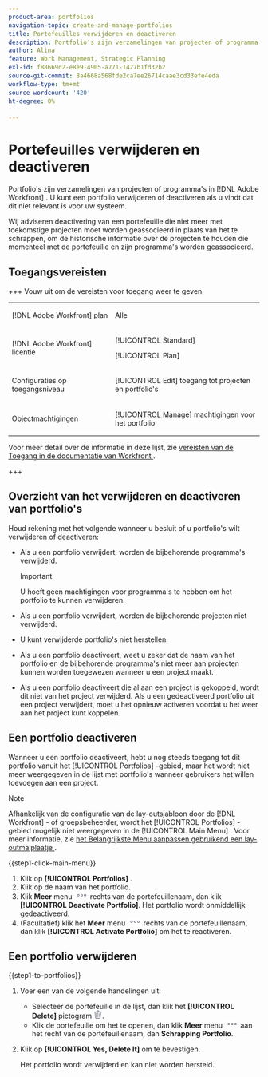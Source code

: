 ```yaml
---
product-area: portfolios
navigation-topic: create-and-manage-portfolios
title: Portefeuilles verwijderen en deactiveren
description: Portfolio's zijn verzamelingen van projecten of programma's in Adobe Workfront. U kunt een portfolio verwijderen of deactiveren als u vindt dat dit niet relevant is voor uw systeem.
author: Alina
feature: Work Management, Strategic Planning
exl-id: f88669d2-e8e9-4905-a771-1427b1fd32b2
source-git-commit: 8a4668a568fde2ca7ee26714caae3cd33efe4eda
workflow-type: tm+mt
source-wordcount: '420'
ht-degree: 0%

---
```


# Portefeuilles verwijderen en deactiveren

<!--Audited: 2/2024-->

Portfolio&#39;s zijn verzamelingen van projecten of programma&#39;s in [!DNL Adobe Workfront] . U kunt een portfolio verwijderen of deactiveren als u vindt dat dit niet relevant is voor uw systeem.

Wij adviseren deactivering van een portefeuille die niet meer met toekomstige projecten moet worden geassocieerd in plaats van het te schrappen, om de historische informatie over de projecten te houden die momenteel met de portefeuille en zijn programma&#39;s worden geassocieerd.

## Toegangsvereisten

+++ Vouw uit om de vereisten voor toegang weer te geven.

<table style="table-layout:auto"> 
 <col> 
 <col> 
 <tbody> 
  <tr> 
   <td role="rowheader">[!DNL Adobe Workfront] plan</td> 
   <td> <p>Alle </p> </td> 
  </tr> 
  <tr> 
   <td role="rowheader">[!DNL Adobe Workfront] licentie</td> 
   <td> <p>[!UICONTROL Standard]</p>
   <p>[!UICONTROL Plan]</p> </td> 
  </tr> 
  <tr> 
   <td role="rowheader">Configuraties op toegangsniveau</td> 
   <td> <p>[!UICONTROL Edit] toegang tot projecten en portfolio's</p>  </td> 
  </tr> 
  <tr> 
   <td role="rowheader">Objectmachtigingen</td> 
   <td> <p>[!UICONTROL Manage] machtigingen voor het portfolio </p> </td> 
  </tr> 
 </tbody> 
</table>

Voor meer detail over de informatie in deze lijst, zie [ vereisten van de Toegang in de documentatie van Workfront ](/help/quicksilver/administration-and-setup/add-users/access-levels-and-object-permissions/access-level-requirements-in-documentation.md).

+++

## Overzicht van het verwijderen en deactiveren van portfolio&#39;s

Houd rekening met het volgende wanneer u besluit of u portfolio&#39;s wilt verwijderen of deactiveren:

* Als u een portfolio verwijdert, worden de bijbehorende programma&#39;s verwijderd.

  >[!IMPORTANT]
  >
  >U hoeft geen machtigingen voor programma&#39;s te hebben om het portfolio te kunnen verwijderen.

* Als u een portfolio verwijdert, worden de bijbehorende projecten niet verwijderd.
* U kunt verwijderde portfolio&#39;s niet herstellen.
* Als u een portfolio deactiveert, weet u zeker dat de naam van het portfolio en de bijbehorende programma&#39;s niet meer aan projecten kunnen worden toegewezen wanneer u een project maakt.
* Als u een portfolio deactiveert die al aan een project is gekoppeld, wordt dit niet van het project verwijderd. Als u een gedeactiveerd portfolio uit een project verwijdert, moet u het opnieuw activeren voordat u het weer aan het project kunt koppelen.

## Een portfolio deactiveren

Wanneer u een portfolio deactiveert, hebt u nog steeds toegang tot dit portfolio vanuit het [!UICONTROL Portfolios] -gebied, maar het wordt niet meer weergegeven in de lijst met portfolio&#39;s wanneer gebruikers het willen toevoegen aan een project.

>[!NOTE]
>
>Afhankelijk van de configuratie van de lay-outsjabloon door de [!DNL Workfront] - of groepsbeheerder, wordt het [!UICONTROL Portfolios] -gebied mogelijk niet weergegeven in de [!UICONTROL Main Menu] . Voor meer informatie, zie [ het Belangrijkste Menu aanpassen gebruikend een lay-outmalplaatje ](../../../administration-and-setup/customize-workfront/use-layout-templates/customize-main-menu.md).

{{step1-click-main-menu}}

1. Klik op **[!UICONTROL Portfolios]** .
1. Klik op de naam van het portfolio.
1. Klik **Meer** menu ![ Meer menu ](assets/more-icon.png) rechts van de portefeuillenaam, dan klik **[!UICONTROL Deactivate Portfolio]**.
Het portfolio wordt onmiddellijk gedeactiveerd.
1. (Facultatief) klik het **Meer** menu ![ Meer menu ](assets/more-icon.png) rechts van de portefeuillenaam, dan klik **[!UICONTROL Activate Portfolio]** om het te reactiveren.

## Een portfolio verwijderen

{{step1-to-portfolios}}

1. Voer een van de volgende handelingen uit:

   * Selecteer de portefeuille in de lijst, dan klik het **[!UICONTROL Delete]** pictogram ![ pictogram van de Schrapping ](assets/delete.png).
   * Klik de portefeuille om het te openen, dan klik **Meer** menu ![ ](assets/more-icon.png) aan het recht van de portefeuillenaam, dan **Schrapping Portfolio**.
1. Klik op **[!UICONTROL Yes, Delete It]** om te bevestigen.

   Het portfolio wordt verwijderd en kan niet worden hersteld.
